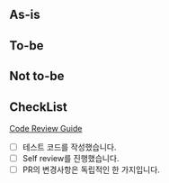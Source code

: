 ## As-is

## To-be

## Not to-be


## CheckList
[Code Review Guide](https://soojin.ro/review/)
- [ ] 테스트 코드를 작성했습니다.
- [ ] Self review를 진행했습니다.
- [ ] PR의 변경사항은 독립적인 한 가지입니다.
